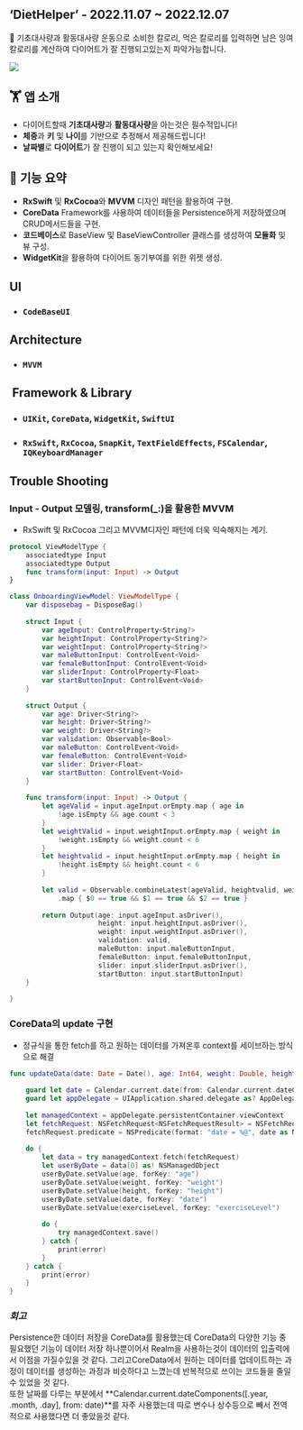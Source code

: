 ## ‘DietHelper’ - 2022.11.07 ~ 2022.12.07

🚵 기초대사량과 활동대사량 운동으로 소비한 칼로리, 먹은 칼로리를 입력하면 남은 잉여칼로리를 계산하여 다이어트가 잘 진행되고있는지 파악가능합니다.
 
<img src="https://user-images.githubusercontent.com/81205931/223026149-fbbafac4-c423-43f7-93a8-06dc98e80eb6.png">

## 🏋️ **앱 소개**

- 다이어트할때 **기초대사량**과 **활동대사량**을 아는것은 필수적입니다!
- **체중**과 **키** 및 **나이**를 기반으로 추정해서 제공해드립니다!
- **날짜별**로 **다이어트**가 잘 진행이 되고 있는지 확인해보세요!

## 📱 **기능 요약** 

- **RxSwift** 및 **RxCocoa**와 **MVVM** 디자인 패턴을 활용하여 구현.
- **CoreData** Framework를 사용하여 데이터들을 Persistence하게 저장하였으며 CRUD메서드들을 구현.
- **코드베이스**로 BaseView 및 BaseViewController 클래스를 생성하여 **모듈화** 및 뷰 구성.
- **WidgetKit**을 활용하여 다이어트 동기부여를 위한 위젯 생성.

## **UI**
- ### ```CodeBaseUI```
## **Architecture**
- ### ```MVVM``` 
##  **Framework & Library**
- ### ```UIKit```, ```CoreData```, ```WidgetKit```, ```SwiftUI```
- ### ```RxSwift```, ```RxCocoa```, ```SnapKit```, ```TextFieldEffects```,  ```FSCalendar```, ```IQKeyboardManager``` 

## **Trouble Shooting**
### Input - Output 모델링, transform(_:)을 활용한 MVVM
- RxSwift 및 RxCocoa 그리고 MVVM디자인 패턴에 더욱 익숙해지는 계기.
``` swift
protocol ViewModelType {
    associatedtype Input
    associatedtype Output
    func transform(input: Input) -> Output
}

class OnboardingViewModel: ViewModelType {
    var disposebag = DisposeBag()
    
    struct Input {
        var ageInput: ControlProperty<String?>
        var heightInput: ControlProperty<String?>
        var weightInput: ControlProperty<String?>
        var maleButtonInput: ControlEvent<Void>
        var femaleButtonInput: ControlEvent<Void>
        var sliderInput: ControlProperty<Float>
        var startButtonInput: ControlEvent<Void>
    }
    
    struct Output {
        var age: Driver<String?>
        var height: Driver<String?>
        var weight: Driver<String?>
        var validation: Observable<Bool>
        var maleButton: ControlEvent<Void>
        var femaleButton: ControlEvent<Void>
        var slider: Driver<Float>
        var startButton: ControlEvent<Void>
    }
    
    func transform(input: Input) -> Output {
        let ageValid = input.ageInput.orEmpty.map { age in
            !age.isEmpty && age.count < 3
        }
        let weightValid = input.weightInput.orEmpty.map { weight in
            !weight.isEmpty && weight.count < 6
        }
        let heightvalid = input.heightInput.orEmpty.map { height in
            !height.isEmpty && height.count < 6
        }
        
        let valid = Observable.combineLatest(ageValid, heightvalid, weightValid)
            .map { $0 == true && $1 == true && $2 == true }
        
        return Output(age: input.ageInput.asDriver(),
                      height: input.heightInput.asDriver(),
                      weight: input.weightInput.asDriver(),
                      validation: valid,
                      maleButton: input.maleButtonInput,
                      femaleButton: input.femaleButtonInput,
                      slider: input.sliderInput.asDriver(),
                      startButton: input.startButtonInput)
    }
    
}
```
### CoreData의 update 구현
- 정규식을 통한 fetch를 하고 원하는 데이터를 가져온후 context를 세이브하는 방식으로 해결
``` swift
func updateData(date: Date = Date(), age: Int64, weight: Double, height: Double, exerciseLevel: Float) {
        
    guard let date = Calendar.current.date(from: Calendar.current.dateComponents([.year, .month, .day], from: date)) else { return }
    guard let appDelegate = UIApplication.shared.delegate as? AppDelegate else { return }
        
    let managedContext = appDelegate.persistentContainer.viewContext
    let fetchRequest: NSFetchRequest<NSFetchRequestResult> = NSFetchRequest.init(entityName: "User")
    fetchRequest.predicate = NSPredicate(format: "date = %@", date as NSDate)
        
    do {
        let data = try managedContext.fetch(fetchRequest)
        let userByDate = data[0] as! NSManagedObject
        userByDate.setValue(age, forKey: "age")
        userByDate.setValue(weight, forKey: "weight")
        userByDate.setValue(height, forKey: "height")
        userByDate.setValue(date, forKey: "date")
        userByDate.setValue(exerciseLevel, forKey: "exerciseLevel")
            
        do {
            try managedContext.save()
        } catch {
            print(error)
        }
    } catch {
        print(error)
    }
}
```
### ___회고___
Persistence한 데이터 저장을 CoreData를 활용했는데 CoreData의 다양한 기능 중 필요했던 기능이 데이터 저장 하나뿐이어서 Realm을 사용하는것이 데이터의 입출력에서 이점을 가질수있을 것 같다. 그리고CoreData에서 원하는 데이터를 업데이트하는 과정이 데이터를 생성하는 과정과 비슷하다고 느꼈는데 반복적으로 쓰이는 코드들을 줄일 수 있었을 것 같다.  
또한 날짜를 다루는 부분에서 **Calendar.current.dateComponents([.year, .month, .day], from: date)**를 자주 사용했는데 따로 변수나 상수등으로 빼서 전역적으로 사용했다면 더 좋았을것 같다. 
